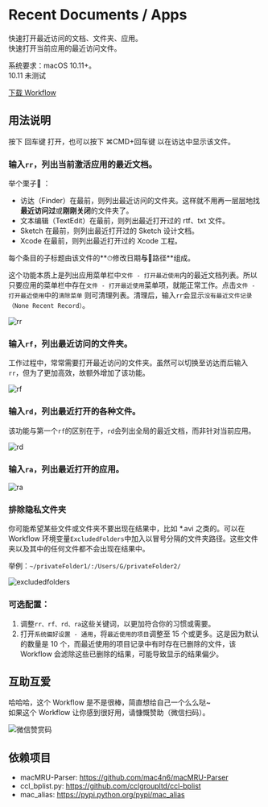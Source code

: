 # Recent Documents / Apps

快速打开最近访问的文档、文件夹、应用。     
快速打开当前应用的最近访问文件。

系统要求：macOS 10.11+。    
10.11 未测试

[下载 Workflow](https://github.com/mpco/Alfred3-workflow-recent-documents/releases)

## 用法说明

按下 回车键 打开，也可以按下 ⌘CMD+回车键 以在访达中显示该文件。

### 输入`rr`，列出当前激活应用的最近文档。

举个栗子🌰️ ：

- 访达（Finder）在最前，则列出最近访问的文件夹。这样就不用再一层层地找**最近访问过**或**刚刚关闭**的文件夹了。
- 文本编辑（TextEdit）在最前，则列出最近打开过的 rtf、txt 文件。
- Sketch 在最前，则列出最近打开过的 Sketch 设计文档。
- Xcode 在最前，则列出最近打开过的 Xcode 工程。

每个条目的子标题由该文件的**⏱修改日期**与**📡路径**组成。

这个功能本质上是列出应用菜单栏中` 文件 - 打开最近使用 `内的最近文档列表。所以只要应用的菜单栏中存在` 文件 - 打开最近使用 `菜单项，就能正常工作。点击` 文件 - 打开最近使用 `中的`清除菜单` 则可清理列表。清理后，输入`rr`会显示`没有最近文件记录（None Recent Record）`。

![rr](https://user-images.githubusercontent.com/3690653/45074732-2fda4d00-b117-11e8-87a2-55684819f826.png)

### 输入`rf`，列出最近访问的文件夹。

工作过程中，常常需要打开最近访问的文件夹。虽然可以切换至访达而后输入`rr`，但为了更加高效，故额外增加了该功能。

![rf](https://user-images.githubusercontent.com/3690653/45074731-2fda4d00-b117-11e8-8d66-27e9d456fb53.png)

### 输入`rd`，列出最近打开的各种文件。  
该功能与第一个`rf`的区别在于，`rd`会列出全局的最近文档，而非针对当前应用。

![rd](https://user-images.githubusercontent.com/3690653/45074730-2f41b680-b117-11e8-8234-fd377533f396.png)

### 输入`ra`，列出最近打开的应用。

![ra](https://user-images.githubusercontent.com/3690653/45076634-7a5ec800-b11d-11e8-9e1c-f16ac17875fb.png)

### 排除隐私文件夹

你可能希望某些文件或文件夹不要出现在结果中，比如 *.avi 之类的。可以在 Workflow 环境变量`ExcludedFolders`中加入以冒号分隔的文件夹路径。这些文件夹以及其中的任何文件都不会出现在结果中。

举例：`~/privateFolder1/:/Users/G/privateFolder2/`

![excludedfolders](https://user-images.githubusercontent.com/3690653/45142715-c1b38a00-b1eb-11e8-9ace-3abeeb99f425.png)

### 可选配置：

1. 调整`rr、rf、rd、ra`这些关键词，以更加符合你的习惯或需要。
2. 打开`系统偏好设置 - 通用`，将`最近使用的项目`调整至 15 个或更多。这是因为默认的数量是 10 个，而最近使用的项目记录中有时存在已删除的文件，该 Workflow 会滤除这些已删除的结果，可能导致显示的结果偏少。

## 互助互爱

哈哈哈，这个 Workflow 是不是很棒，简直想给自己一个么么哒~    
如果这个 Workflow 让你感到很好用，请慷慨赞助（微信扫码）。

![微信赞赏码](https://user-images.githubusercontent.com/3690653/45010129-68f2be80-b03e-11e8-825f-cea7b3853342.JPG)



## 依赖项目
 
* macMRU-Parser: https://github.com/mac4n6/macMRU-Parser   
* ccl_bplist.py: https://github.com/cclgroupltd/ccl-bplist
* mac\_alias: https://pypi.python.org/pypi/mac_alias
